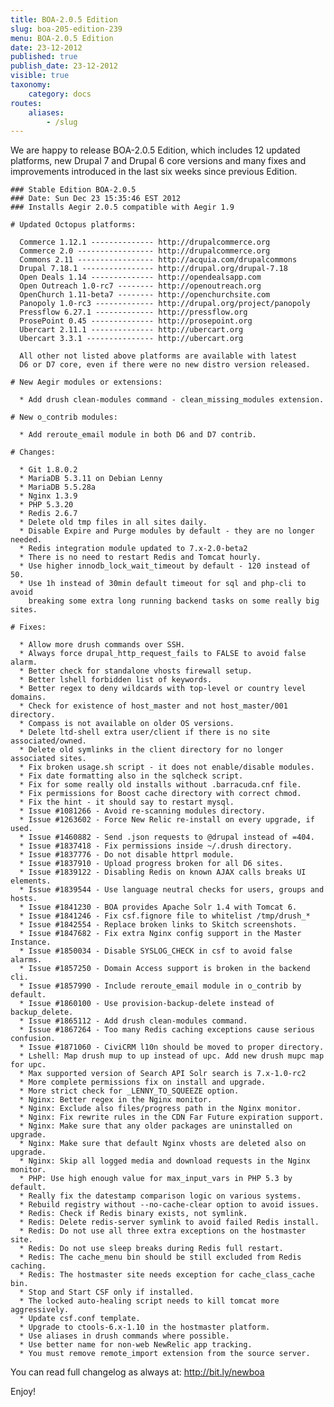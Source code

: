 ```yaml
---
title: BOA-2.0.5 Edition
slug: boa-205-edition-239
menu: BOA-2.0.5 Edition
date: 23-12-2012
published: true
publish_date: 23-12-2012
visible: true
taxonomy:
    category: docs
routes:
    aliases:
        - /slug
---
```


 We are happy to release BOA-2.0.5 Edition, which includes 12 updated platforms, new Drupal 7 and Drupal 6 core versions and many fixes and improvements introduced in the last six weeks since previous Edition.


    ### Stable Edition BOA-2.0.5
    ### Date: Sun Dec 23 15:35:46 EST 2012
    ### Installs Aegir 2.0.5 compatible with Aegir 1.9

    # Updated Octopus platforms:

      Commerce 1.12.1 -------------- http://drupalcommerce.org
      Commerce 2.0 ----------------- http://drupalcommerce.org
      Commons 2.11 ----------------- http://acquia.com/drupalcommons
      Drupal 7.18.1 ---------------- http://drupal.org/drupal-7.18
      Open Deals 1.14 -------------- http://opendealsapp.com
      Open Outreach 1.0-rc7 -------- http://openoutreach.org
      OpenChurch 1.11-beta7 -------- http://openchurchsite.com
      Panopoly 1.0-rc3 ------------- http://drupal.org/project/panopoly
      Pressflow 6.27.1 ------------- http://pressflow.org
      ProsePoint 0.45 -------------- http://prosepoint.org
      Ubercart 2.11.1 -------------- http://ubercart.org
      Ubercart 3.3.1 --------------- http://ubercart.org

      All other not listed above platforms are available with latest
      D6 or D7 core, even if there were no new distro version released.

    # New Aegir modules or extensions:

      * Add drush clean-modules command - clean_missing_modules extension.

    # New o_contrib modules:

      * Add reroute_email module in both D6 and D7 contrib.

    # Changes:

      * Git 1.8.0.2
      * MariaDB 5.3.11 on Debian Lenny
      * MariaDB 5.5.28a
      * Nginx 1.3.9
      * PHP 5.3.20
      * Redis 2.6.7
      * Delete old tmp files in all sites daily.
      * Disable Expire and Purge modules by default - they are no longer needed.
      * Redis integration module updated to 7.x-2.0-beta2
      * There is no need to restart Redis and Tomcat hourly.
      * Use higher innodb_lock_wait_timeout by default - 120 instead of 50.
      * Use 1h instead of 30min default timeout for sql and php-cli to avoid
        breaking some extra long running backend tasks on some really big sites.

    # Fixes:

      * Allow more drush commands over SSH.
      * Always force drupal_http_request_fails to FALSE to avoid false alarm.
      * Better check for standalone vhosts firewall setup.
      * Better lshell forbidden list of keywords.
      * Better regex to deny wildcards with top-level or country level domains.
      * Check for existence of host_master and not host_master/001 directory.
      * Compass is not available on older OS versions.
      * Delete ltd-shell extra user/client if there is no site associated/owned.
      * Delete old symlinks in the client directory for no longer associated sites.
      * Fix broken usage.sh script - it does not enable/disable modules.
      * Fix date formatting also in the sqlcheck script.
      * Fix for some really old installs without .barracuda.cnf file.
      * Fix permissions for Boost cache directory with correct chmod.
      * Fix the hint - it should say to restart mysql.
      * Issue #1081266 - Avoid re-scanning modules directory.
      * Issue #1263602 - Force New Relic re-install on every upgrade, if used.
      * Issue #1460882 - Send .json requests to @drupal instead of =404.
      * Issue #1837418 - Fix permissions inside ~/.drush directory.
      * Issue #1837776 - Do not disable httprl module.
      * Issue #1837910 - Upload progress broken for all D6 sites.
      * Issue #1839122 - Disabling Redis on known AJAX calls breaks UI elements.
      * Issue #1839544 - Use language neutral checks for users, groups and hosts.
      * Issue #1841230 - BOA provides Apache Solr 1.4 with Tomcat 6.
      * Issue #1841246 - Fix csf.fignore file to whitelist /tmp/drush_*
      * Issue #1842554 - Replace broken links to Skitch screenshots.
      * Issue #1847682 - Fix extra Nginx config support in the Master Instance.
      * Issue #1850034 - Disable SYSLOG_CHECK in csf to avoid false alarms.
      * Issue #1857250 - Domain Access support is broken in the backend cli.
      * Issue #1857990 - Include reroute_email module in o_contrib by default.
      * Issue #1860100 - Use provision-backup-delete instead of backup_delete.
      * Issue #1865112 - Add drush clean-modules command.
      * Issue #1867264 - Too many Redis caching exceptions cause serious confusion.
      * Issue #1871060 - CiviCRM l10n should be moved to proper directory.
      * Lshell: Map drush mup to up instead of upc. Add new drush mupc map for upc.
      * Max supported version of Search API Solr search is 7.x-1.0-rc2
      * More complete permissions fix on install and upgrade.
      * More strict check for _LENNY_TO_SQUEEZE option.
      * Nginx: Better regex in the Nginx monitor.
      * Nginx: Exclude also files/progress path in the Nginx monitor.
      * Nginx: Fix rewrite rules in the CDN Far Future expiration support.
      * Nginx: Make sure that any older packages are uninstalled on upgrade.
      * Nginx: Make sure that default Nginx vhosts are deleted also on upgrade.
      * Nginx: Skip all logged media and download requests in the Nginx monitor.
      * PHP: Use high enough value for max_input_vars in PHP 5.3 by default.
      * Really fix the datestamp comparison logic on various systems.
      * Rebuild registry without --no-cache-clear option to avoid issues.
      * Redis: Check if Redis binary exists, not symlink.
      * Redis: Delete redis-server symlink to avoid failed Redis install.
      * Redis: Do not use all three extra exceptions on the hostmaster site.
      * Redis: Do not use sleep breaks during Redis full restart.
      * Redis: The cache_menu bin should be still excluded from Redis caching.
      * Redis: The hostmaster site needs exception for cache_class_cache bin.
      * Stop and Start CSF only if installed.
      * The locked auto-healing script needs to kill tomcat more aggressively.
      * Update csf.conf template.
      * Upgrade to ctools-6.x-1.10 in the hostmaster platform.
      * Use aliases in drush commands where possible.
      * Use better name for non-web NewRelic app tracking.
      * You must remove remote_import extension from the source server.


 You can read full changelog as always at: http://bit.ly/newboa

Enjoy!
